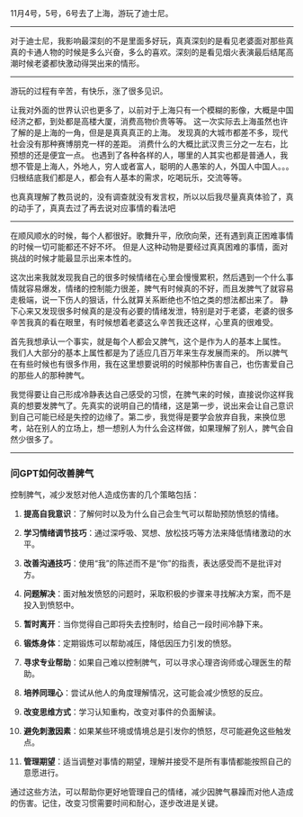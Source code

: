 11月4号，5号，6号去了上海，游玩了迪士尼。

***

对于迪士尼，我影响最深刻的不是里面多好玩，真真深刻的是看见老婆面对那些真真的卡通人物的时候是多么兴奋，多么的喜欢。深刻的是看见烟火表演最后结尾高潮时候老婆都快激动得哭出来的情形。

***

游玩的过程有辛苦，有快乐，涨了很多见识。

让我对外面的世界认识也更多了，以前对于上海只有一个模糊的影像，大概是中国经济之都，到处都是高楼大厦，消费高物价贵等等。
这一次实际去上海虽然也许了解的是上海的一角，但是是真真真正的上海。
发现真的大城市都差不多，现代社会没有那种赛博朋克一样的差距。
消费什么的大概比武汉贵三分之一左右，比预想的还是便宜一点。
也遇到了各种各样的人，哪里的人其实也都是普通人，我想不管是上海人，外地人，穷人或者富人，聪明的人愚笨的人，外国人中国人。。。归根结底我们都是人，都会有人基本的需求，吃喝玩乐，交流等等。

也真真理解了教员说的，没有调查就没有发言权，所以以后我尽量真真体验了，真的动手了，真真去过了再去说对应事情的看法吧

***

在顺风顺水的时候，每个人都很好。歌舞升平，欣欣向荣，还有遇到真正困难事情的时候一切可能都还不好不坏。
但是人这种动物是要经过真真困难的事情，面对挑战的时候才能最显示出来本性的。

这次出来我就发现我自己的很多时候情绪在心里会慢慢累积，然后遇到一个什么事情就容易爆发，情绪的控制能力很差，脾气有时候真的不好，而且发脾气了就容易走极端，说一下伤人的狠话，什么就算关系断绝也不怕之类的想法都出来了。
静下心来又发现很多时候真的是没有必要的情绪发泄，特别是对于老婆，老婆的很多辛苦我真的看在眼里，有时候想着老婆这么辛苦我还这样，心里真的很难受。

首先我想承认一个事实，就是每个人都会又脾气，这个是作为人的基本上属性。
我们人大部分的基本上属性都是为了适应几百万年来生存发展而来的。
所以脾气在有些时候也有很多作用，我在这里想要说明的时候那种伤害自己，也伤害爱自己的那些人的那种脾气。

我觉得要让自己形成冷静表达自己感受的习惯，在脾气来的时候，直接说你这样我真的想要发脾气了。先真实的说明自己的情绪，这是第一步，说出来会让自己意识到自己可能已经是失控的边缘了。第二步，我觉得是要学会放弃自我，来换位思考，站在别人的立场上，想一想别人为什么会这样做，如果理解了别人，脾气会自然少很多了。

***
### 问GPT如何改善脾气

控制脾气，减少发怒对他人造成伤害的几个策略包括：

1. **提高自我意识**：了解何时以及为什么自己会生气可以帮助预防愤怒的情绪。

2. **学习情绪调节技巧**：通过深呼吸、冥想、放松技巧等方法来降低情绪激动的水平。

3. **改善沟通技巧**：使用“我”的陈述而不是“你”的指责，表达感受而不是批评对方。

4. **问题解决**：面对触发愤怒的问题时，采取积极的步骤来寻找解决方案，而不是投入到愤怒中。

5. **暂时离开**：当你觉得自己即将失去控制时，给自己一段时间冷静下来。

6. **锻炼身体**：定期锻炼可以帮助减压，降低因压力引发的愤怒。

7. **寻求专业帮助**：如果自己难以控制脾气，可以寻求心理咨询师或心理医生的帮助。

8. **培养同理心**：尝试从他人的角度理解情况，这可能会减少愤怒的反应。

9. **改变思维方式**：学习认知重构，改变对事件的负面解读。

10. **避免刺激因素**：如果某些环境或情境总是引发你的愤怒，尽可能避免这些触发点。

11. **管理期望**：适当调整对事情的期望，理解并接受不是所有事情都能按照自己的意愿进行。

通过这些方法，可以帮助你更好地管理自己的情绪，减少因脾气暴躁而对他人造成的伤害。记住，改变习惯需要时间和耐心，逐步改进是关键。